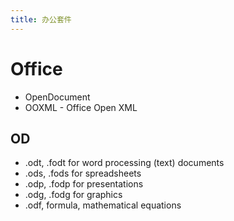 ```yaml
---
title: 办公套件
---
```


# Office


- OpenDocument
- OOXML - Office Open XML

## OD

- .odt, .fodt for word processing (text) documents
- .ods, .fods for spreadsheets
- .odp, .fodp for presentations
- .odg, .fodg for graphics
- .odf, formula, mathematical equations
